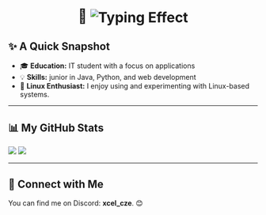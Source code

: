 <h1 align="center">
  👋 <img src="https://readme-typing-svg.herokuapp.com?font=Fira+Code&pause=100&color=00FFFF&width=435&lines=Hi%2C+I'm+František+Vojta" alt="Typing Effect" style="vertical-align: middle;">
</h1>

## ✨ A Quick Snapshot

- 🎓 **Education:** IT student with a focus on applications  
- 💡 **Skills:** junior in Java, Python, and web development  
- 🐧 **Linux Enthusiast:** I enjoy using and experimenting with Linux-based systems.  

---

## 📊 My GitHub Stats  

<img src="https://github-readme-stats.vercel.app/api/top-langs/?username=Frantisek-Vojta&langs_count=4&layout=compact&theme=react" />  
<img src="https://github-readme-stats.vercel.app/api?username=Frantisek-Vojta&count_private=true&show_icons=true&theme=react&rank_icon=github&border_radius=10" />  

---

## 🤝 Connect with Me  

You can find me on Discord: **xcel_cze**. 😊  
